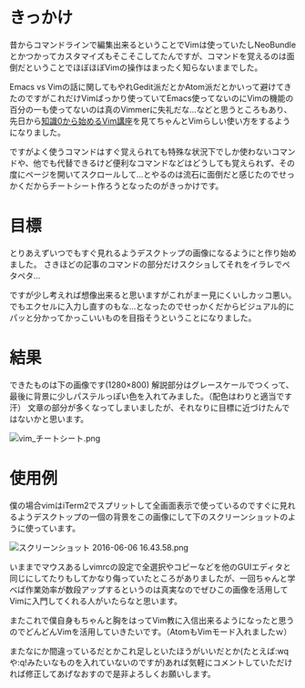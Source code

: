 <!--
title:   Vimの細かいコマンドが覚えられないから綺麗なチートシート作ってみた
tags:    Vim
id:      3886e0147ba63dd54e46
private: false
-->
# きっかけ
昔からコマンドラインで編集出来るということでVimは使っていたしNeoBundleとかつかってカスタマイズもそこそこしてたんですが、コマンドを覚えるのは面倒だということでほぼほぼVimの操作はまったく知らないままでした。

Emacs vs Vimの話に関してもやれGedit派だとかAtom派だとかいって避けてきたのですがこれだけVimばっかり使っていてEmacs使ってないのにVimの機能の百分の一も使ってないのは真のVimmerに失礼だな…などと思うところもあり、先日から[知識0から始めるVim講座](http://qiita.com/JpnLavender/items/fabcc79b4ab0d52e1f6d)を見てちゃんとVimらしい使い方をするようになりました。


ですがよく使うコマンドはすぐ覚えられても特殊な状況下でしか使わないコマンドや、他でも代替できるけど便利なコマンドなどはどうしても覚えられず、その度にページを開いてスクロールして...とやるのは流石に面倒だと感じたのでせっかくだからチートシート作ろうとなったのがきっかけです。

# 目標
とりあえずいつでもすぐ見れるようデスクトップの画像になるようにと作り始めました。
さきほどの記事のコマンドの部分だけスクショしてそれをイラレでペタペタ...

ですが少し考えれば想像出来ると思いますがこれがまー見にくいしカッコ悪い。
でもエクセルに入力し直すのもな...となったのでせっかくだからビジュアル的にパッと分かってかっこいいものを目指そうということになりました。

# 結果
できたものは下の画像です(1280×800)
解説部分はグレースケールでつくって、最後に背景に少しパステルっぽい色を入れてみました。（配色はわりと適当です汗）
文章の部分が多くなってしまいましたが、それなりに目標に近づけたんではないかと思います。

![vim_チートシート.png](https://qiita-image-store.s3.amazonaws.com/0/10943/328d7a64-f9fa-cb72-2a66-c0299d3c4b5d.png)



# 使用例
僕の場合vimはiTerm2でスプリットして全画面表示で使っているのですぐに見れるようデスクトップの一個の背景をこの画像にして下のスクリーンショットのように使っています。

![スクリーンショット 2016-06-06 16.43.58.png](https://qiita-image-store.s3.amazonaws.com/0/10943/1f42af6b-02f2-1568-bcaa-bcd4ee64da26.png "スクリーンショット 2016-06-06 16.43.58.png")


いままでマウスあるしvimrcの設定で全選択やコピーなどを他のGUIエディタと同じにしてたりもしてかなり侮っていたところがありましたが、一回ちゃんと学べば作業効率が数段アップするというのは真実なのでぜひこの画像を活用してVimに入門してくれる人がいたらなと思います。

またこれで僕自身もちゃんと胸をはってVim教に入信出来るようになったと思うのでどんどんVimを活用していきたいです。（AtomもVimモード入れましたｗ）


またなにか間違っているだとかこれ足しといたほうがいいだとか(たとえば:wqや:q!みたいなものを入れていないのですが)あれば気軽にコメントしていただければ修正してあげなおすので是非よろしくお願いします。